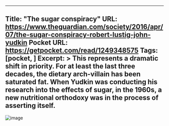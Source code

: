 
---
Title: "The sugar conspiracy"
URL: https://www.theguardian.com/society/2016/apr/07/the-sugar-conspiracy-robert-lustig-john-yudkin
Pocket URL: https://getpocket.com/read/1249348575
Tags: [pocket, ]
Excerpt: >
    This represents a dramatic shift in priority. For at least the last three decades, the dietary arch-villain has been saturated fat. When Yudkin was conducting his research into the effects of sugar, in the 1960s, a new nutritional orthodoxy was in the process of asserting itself.
---

![image](https://i.guim.co.uk/img/media/180cb651b70aa3c270f06d96645755c848fd6bb5/0_0_2000_2000/master/2000.jpg?width=480&quality=85&dpr=1&s=none)
